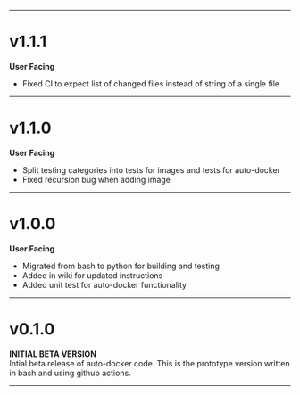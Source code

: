 <hr>

# v1.1.1
**User Facing**
* Fixed CI to expect list of changed files instead of string of a single file

<hr>

# v1.1.0
**User Facing**
* Split testing categories into tests for images and tests for auto-docker
* Fixed recursion bug when adding image

<hr>

# v1.0.0
**User Facing**
* Migrated from bash to python for building and testing
* Added in wiki for updated instructions
* Added unit test for auto-docker functionality


<hr>

# v0.1.0
**INITIAL BETA VERSION**\
Intial beta release of auto-docker code.
This is the prototype version written in bash and using github actions.
<hr>
